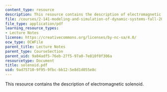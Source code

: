 ```yaml
---
content_type: resource
description: This resource contains the description of electromagnetic solenoid.
file: /courses/2-141-modeling-and-simulation-of-dynamic-systems-fall-2006/9ad757109f959fbcbb125e8d1d055e8c_solenoid.pdf
file_type: application/pdf
learning_resource_types:
- Lecture Notes
license: https://creativecommons.org/licenses/by-nc-sa/4.0/
ocw_type: OCWFile
parent_title: Lecture Notes
parent_type: CourseSection
parent_uid: 9a04adf5-76eb-27f5-97a0-7e810f0f306a
resourcetype: Document
title: solenoid.pdf
uid: 9ad75710-9f95-9fbc-bb12-5e8d1d055e8c
---
```

This resource contains the description of electromagnetic solenoid.